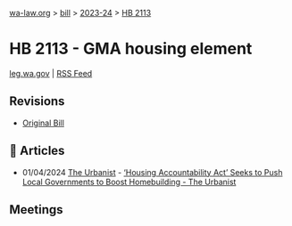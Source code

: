 [wa-law.org](/) > [bill](/bill/) > [2023-24](/bill/2023-24/) > [HB 2113](/bill/2023-24/hb/2113/)

# HB 2113 - GMA housing element
[leg.wa.gov](https://app.leg.wa.gov/billsummary?BillNumber=2113&Year=2023&Initiative=false) | [RSS Feed](./rss.xml)

## Revisions
* [Original Bill](1/)

## 📰 Articles
* 01/04/2024 [The Urbanist](/org/the_urbanist/) - [‘Housing Accountability Act’ Seeks to Push Local Governments to Boost Homebuilding - The Urbanist](https://www.theurbanist.org/2024/01/04/housing-accountability-act-seeks-to-push-local-governments-to-boost-homebuilding/#:~:text=House%20Bill%202113)

## Meetings